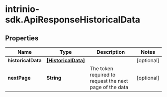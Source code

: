 # intrinio-sdk.ApiResponseHistoricalData

## Properties
Name | Type | Description | Notes
------------ | ------------- | ------------- | -------------
**historicalData** | [**[HistoricalData]**](HistoricalData.md) |  | [optional] 
**nextPage** | **String** | The token required to request the next page of the data | [optional] 


